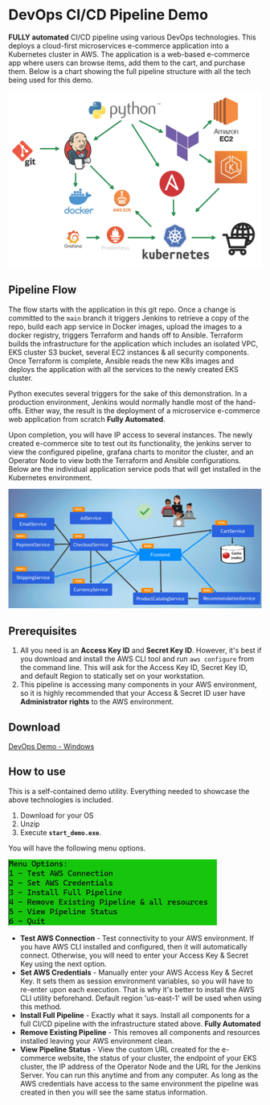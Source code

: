 # DevOps CI/CD Pipeline Demo

**FULLY automated** CI/CD pipeline using various DevOps technologies. 
This deploys a cloud-first microservices e-commerce application into a Kubernetes cluster in AWS. The application is a web-based e-commerce app where users can 
browse items, add them to the cart, and purchase them. Below is a chart showing the full pipeline structure with all the tech being used for this demo.

![pipeline layout](media/pipeline.jpg)

## Pipeline Flow

The flow starts with the application in this git repo.
Once a change is committed to the `main` branch it
triggers Jenkins to retrieve a copy of the repo,
build each app service in Docker images, upload the images to a docker 
registry, triggers Terraform and hands off to Ansible.
Terraform builds the infrastructure for the application which includes an isolated VPC, EKS cluster 
S3 bucket, several EC2 instances & all security components.
Once Terraform is complete, Ansible reads the
new K8s images and deploys the application with all the services to the newly created EKS cluster. 

Python executes several triggers for the sake of this demonstration.
In a production environment, Jenkins would normally handle most of the hand-offs.
Either way, the result is the deployment of a microservice e-commerce web application from scratch **Fully Automated**. 

Upon completion, you will have IP access to several instances. The newly created e-commerce site to test out its functionality,
the jenkins server to view the configured pipeline, grafana charts to monitor the cluster, 
and an Operator Node to view both the Terraform and Ansible configurations.
Below are the individual application service pods that will get 
installed in the Kubernetes environment. 

![micro_service](media/microsevice.png)

## Prerequisites

1. All you need is an **Access Key ID** and **Secret Key ID**.
   However, it's best if you download and install the AWS CLI tool and run
`aws configure` from the command line.
   This will ask for the Access Key ID, Secret Key ID, and default Region to statically set on your workstation. 
2. This pipeline is accessing many components in your AWS environment, so it is highly recommended that your Access & Secret ID user have **Administrator rights** to the AWS environment.

## Download 

[DevOps Demo - Windows](https://github.com/madzumo/devOps_pipeline/releases/download/1.0/madzumo_devops.zip)

## How to use

This is a self-contained demo utility. Everything needed to showcase the above technologies is included. 
1. Download for your OS
2. Unzip 
3. Execute **`start_demo.exe`**. 

You will have the following menu options.

![Menu](media/menu.png)

- **Test AWS Connection** - Test connectivity to your AWS environment.
  If you have AWS CLI installed and configured, then 
    it will automatically connect.
  Otherwise, you will need to enter your Access Key & Secret Key using the next option.
- **Set AWS Credentials** - Manually enter your AWS Access Key & Secret Key.
  It sets them as session environment variables, so you will have to re-enter upon each execution.
  That is why it's better to install the AWS CLI utility beforehand.
  Default region 'us-east-1' will be used when using this method.
- **Install Full Pipeline** - Exactly what it says. Install all components for a full CI/CD pipeline with the infrastructure stated above. **Fully Automated**
- **Remove Existing Pipeline** - This removes all components and resources installed leaving your AWS environment clean.
- **View Pipeline Status** -
  View the custom URL created for the e-commerce website, the status of your cluster,
  the endpoint of your EKS cluster, the IP address of the Operator Node and the URL for the Jenkins Server.
  You can run this anytime and from any computer.
  As long
  as the AWS credentials have access to the same environment the pipeline was created in then you will see the same status information.

